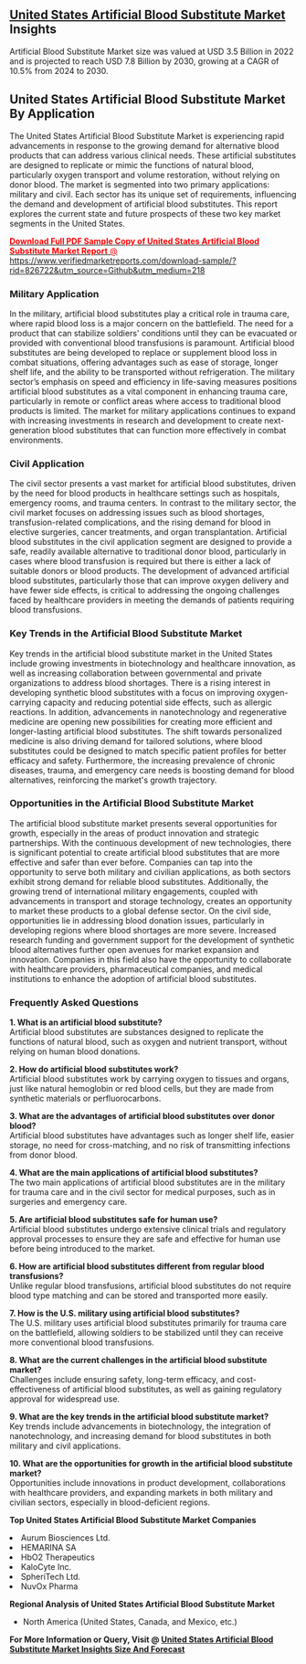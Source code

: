 <h2><a href="https://www.verifiedmarketreports.com/download-sample/?rid=826722&amp;utm_source=Github&amp;utm_medium=218" target="_blank">United States Artificial Blood Substitute Market</a> Insights</h2><p>Artificial Blood Substitute Market size was valued at USD 3.5 Billion in 2022 and is projected to reach USD 7.8 Billion by 2030, growing at a CAGR of 10.5% from 2024 to 2030.</p><p><h2>United States Artificial Blood Substitute Market By Application</h2> <p>The United States Artificial Blood Substitute Market is experiencing rapid advancements in response to the growing demand for alternative blood products that can address various clinical needs. These artificial substitutes are designed to replicate or mimic the functions of natural blood, particularly oxygen transport and volume restoration, without relying on donor blood. The market is segmented into two primary applications: military and civil. Each sector has its unique set of requirements, influencing the demand and development of artificial blood substitutes. This report explores the current state and future prospects of these two key market segments in the United States.</p> <p><a href="#"><p><span class=""><span style="color: #ff0000;"><strong>Download Full PDF Sample Copy of United States Artificial Blood Substitute Market Report</strong> @ </span><a href="https://www.verifiedmarketreports.com/download-sample/?rid=826722&amp;utm_source=Github&amp;utm_medium=218" target="_blank">https://www.verifiedmarketreports.com/download-sample/?rid=826722&amp;utm_source=Github&amp;utm_medium=218</a></span></p></a></p> <h3>Military Application</h3> <p>In the military, artificial blood substitutes play a critical role in trauma care, where rapid blood loss is a major concern on the battlefield. The need for a product that can stabilize soldiers' conditions until they can be evacuated or provided with conventional blood transfusions is paramount. Artificial blood substitutes are being developed to replace or supplement blood loss in combat situations, offering advantages such as ease of storage, longer shelf life, and the ability to be transported without refrigeration. The military sector’s emphasis on speed and efficiency in life-saving measures positions artificial blood substitutes as a vital component in enhancing trauma care, particularly in remote or conflict areas where access to traditional blood products is limited. The market for military applications continues to expand with increasing investments in research and development to create next-generation blood substitutes that can function more effectively in combat environments.</p> <h3>Civil Application</h3> <p>The civil sector presents a vast market for artificial blood substitutes, driven by the need for blood products in healthcare settings such as hospitals, emergency rooms, and trauma centers. In contrast to the military sector, the civil market focuses on addressing issues such as blood shortages, transfusion-related complications, and the rising demand for blood in elective surgeries, cancer treatments, and organ transplantation. Artificial blood substitutes in the civil application segment are designed to provide a safe, readily available alternative to traditional donor blood, particularly in cases where blood transfusion is required but there is either a lack of suitable donors or blood products. The development of advanced artificial blood substitutes, particularly those that can improve oxygen delivery and have fewer side effects, is critical to addressing the ongoing challenges faced by healthcare providers in meeting the demands of patients requiring blood transfusions.</p> <h3>Key Trends in the Artificial Blood Substitute Market</h3> <p>Key trends in the artificial blood substitute market in the United States include growing investments in biotechnology and healthcare innovation, as well as increasing collaboration between governmental and private organizations to address blood shortages. There is a rising interest in developing synthetic blood substitutes with a focus on improving oxygen-carrying capacity and reducing potential side effects, such as allergic reactions. In addition, advancements in nanotechnology and regenerative medicine are opening new possibilities for creating more efficient and longer-lasting artificial blood substitutes. The shift towards personalized medicine is also driving demand for tailored solutions, where blood substitutes could be designed to match specific patient profiles for better efficacy and safety. Furthermore, the increasing prevalence of chronic diseases, trauma, and emergency care needs is boosting demand for blood alternatives, reinforcing the market's growth trajectory.</p> <h3>Opportunities in the Artificial Blood Substitute Market</h3> <p>The artificial blood substitute market presents several opportunities for growth, especially in the areas of product innovation and strategic partnerships. With the continuous development of new technologies, there is significant potential to create artificial blood substitutes that are more effective and safer than ever before. Companies can tap into the opportunity to serve both military and civilian applications, as both sectors exhibit strong demand for reliable blood substitutes. Additionally, the growing trend of international military engagements, coupled with advancements in transport and storage technology, creates an opportunity to market these products to a global defense sector. On the civil side, opportunities lie in addressing blood donation issues, particularly in developing regions where blood shortages are more severe. Increased research funding and government support for the development of synthetic blood alternatives further open avenues for market expansion and innovation. Companies in this field also have the opportunity to collaborate with healthcare providers, pharmaceutical companies, and medical institutions to enhance the adoption of artificial blood substitutes.</p> <h3>Frequently Asked Questions</h3> <p><strong>1. What is an artificial blood substitute?</strong><br>Artificial blood substitutes are substances designed to replicate the functions of natural blood, such as oxygen and nutrient transport, without relying on human blood donations.</p> <p><strong>2. How do artificial blood substitutes work?</strong><br>Artificial blood substitutes work by carrying oxygen to tissues and organs, just like natural hemoglobin or red blood cells, but they are made from synthetic materials or perfluorocarbons.</p> <p><strong>3. What are the advantages of artificial blood substitutes over donor blood?</strong><br>Artificial blood substitutes have advantages such as longer shelf life, easier storage, no need for cross-matching, and no risk of transmitting infections from donor blood.</p> <p><strong>4. What are the main applications of artificial blood substitutes?</strong><br>The two main applications of artificial blood substitutes are in the military for trauma care and in the civil sector for medical purposes, such as in surgeries and emergency care.</p> <p><strong>5. Are artificial blood substitutes safe for human use?</strong><br>Artificial blood substitutes undergo extensive clinical trials and regulatory approval processes to ensure they are safe and effective for human use before being introduced to the market.</p> <p><strong>6. How are artificial blood substitutes different from regular blood transfusions?</strong><br>Unlike regular blood transfusions, artificial blood substitutes do not require blood type matching and can be stored and transported more easily.</p> <p><strong>7. How is the U.S. military using artificial blood substitutes?</strong><br>The U.S. military uses artificial blood substitutes primarily for trauma care on the battlefield, allowing soldiers to be stabilized until they can receive more conventional blood transfusions.</p> <p><strong>8. What are the current challenges in the artificial blood substitute market?</strong><br>Challenges include ensuring safety, long-term efficacy, and cost-effectiveness of artificial blood substitutes, as well as gaining regulatory approval for widespread use.</p> <p><strong>9. What are the key trends in the artificial blood substitute market?</strong><br>Key trends include advancements in biotechnology, the integration of nanotechnology, and increasing demand for blood substitutes in both military and civil applications.</p> <p><strong>10. What are the opportunities for growth in the artificial blood substitute market?</strong><br>Opportunities include innovations in product development, collaborations with healthcare providers, and expanding markets in both military and civilian sectors, especially in blood-deficient regions.</p> </p><p><strong>Top United States Artificial Blood Substitute Market Companies</strong></p><div data-test-id=""><p><li>Aurum Biosciences Ltd.</li><li> HEMARINA SA</li><li> HbO2 Therapeutics</li><li> KaloCyte Inc.</li><li> SpheriTech Ltd.</li><li> NuvOx Pharma</li></p><div><strong>Regional Analysis of&nbsp;United States Artificial Blood Substitute Market</strong></div><ul><li dir="ltr"><p dir="ltr">North America&nbsp;(United States, Canada, and Mexico, etc.)</p></li></ul><p><strong>For More Information or Query, Visit @&nbsp;</strong><strong><a href="https://www.verifiedmarketreports.com/product/artificial-blood-substitute-market/?utm_source=Github&amp;utm_medium=218" target="_blank">United States Artificial Blood Substitute Market Insights Size And Forecast</a></strong></p></div>

